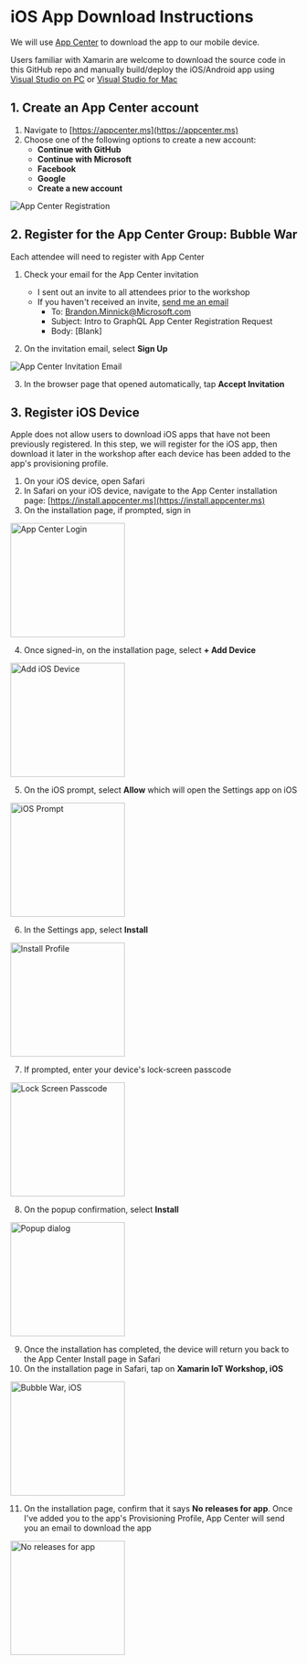 # iOS App Download Instructions

We will use [App Center](https://appcenter.ms/?WT.mc_id=IntroToGraphQLWorkshop-github-bramin) to download the app to our mobile device. 

Users familiar with Xamarin are welcome to download the source code in this GitHub repo and manually build/deploy the iOS/Android app using [Visual Studio on PC](https://visualstudio.microsoft.com/vs/?WT.mc_id=IntroToGraphQLWorkshop-github-bramin) or [Visual Studio for Mac](https://visualstudio.microsoft.com/vs/mac/?WT.mc_id=IntroToGraphQLWorkshop-github-bramin)

## 1. Create an App Center account

1. Navigate to [https://appcenter.ms](https://appcenter.ms)
2. Choose one of the following options to create a new account:
    - **Continue with GitHub**
    - **Continue with Microsoft**
    - **Facebook**
    - **Google**
    - **Create a new account** 

![App Center Registration](https://user-images.githubusercontent.com/13558917/42402275-94801690-812e-11e8-8000-655b7f2f7ae7.png)

## 2. Register for the App Center Group: Bubble War

Each attendee will need to register with App Center

1. Check your email for the App Center invitation
   - I sent out an invite to all attendees prior to the workshop
   - If you haven't received an invite, [send me an email](mailto:brandon.minnick@microsoft.com?subject=Intro%20To%20GraphQL%20Workshop%20App%20Center%20Registration%20Request)
       - To: Brandon.Minnick@Microsoft.com
       - Subject: Intro to GraphQL App Center Registration Request
       - Body: [Blank]

2. On the invitation email, select **Sign Up**

![App Center Invitation Email](https://user-images.githubusercontent.com/13558917/44817344-0ca12200-ab9a-11e8-8a41-946853714252.png)

3. In the browser page that opened automatically, tap **Accept Invitation**

## 3. Register iOS Device

Apple does not allow users to download iOS apps that have not been previously registered. In this step, we will register for the iOS app, then download it later in the workshop after each device has been added to the app's provisioning profile.

1. On your iOS device, open Safari
2. In Safari on your iOS device, navigate to the App Center installation page: [https://install.appcenter.ms](https://install.appcenter.ms)
3. On the installation page, if prompted, sign in

<img alt="App Center Login" src="https://user-images.githubusercontent.com/13558917/42534696-3d73637c-8442-11e8-8bf4-642f0a83aa69.PNG" width="200px">

4. Once signed-in, on the installation page, select **+ Add Device**

<img alt="Add iOS Device" src="https://user-images.githubusercontent.com/13558917/42534700-3dd15450-8442-11e8-80a9-cad32e3f7d43.png" width="200px">

5. On the iOS prompt, select **Allow** which will open the Settings app on iOS

<img alt="iOS Prompt" src="https://user-images.githubusercontent.com/13558917/42534699-3dbb2fcc-8442-11e8-8216-83cde3c14812.png" width="200px">

6. In the Settings app, select **Install**

<img alt="Install Profile" src="https://user-images.githubusercontent.com/13558917/42534698-3da36de2-8442-11e8-89f0-c9d6964240a2.png" width="200px">

7. If prompted, enter your device's lock-screen passcode

<img alt="Lock Screen Passcode" src="https://user-images.githubusercontent.com/13558917/42399791-0c63d6c0-8124-11e8-87d7-ecf964c5b955.PNG" width="200px">

8. On the popup confirmation, select **Install**

<img alt="Popup dialog" src="https://user-images.githubusercontent.com/13558917/42534697-3d8a9862-8442-11e8-9524-a8c2149d1f02.png" width="200px">

9. Once the installation has completed, the device will return you back to the App Center Install page in Safari
10. On the installation page in Safari, tap on **Xamarin IoT Workshop, iOS**

<img alt="Bubble War, iOS" src="https://user-images.githubusercontent.com/13558917/44817831-8c7bbc00-ab9b-11e8-9995-b491ee8d914f.png" width="200px">

11. On the installation page, confirm that it says **No releases for app**. Once I've added you to the app's Provisioning Profile, App Center will send you an email to download the app

<img alt="No releases for app" src="https://user-images.githubusercontent.com/13558917/44817832-8d145280-ab9b-11e8-8a6b-c9f2b5e041e3.png" width="200px">